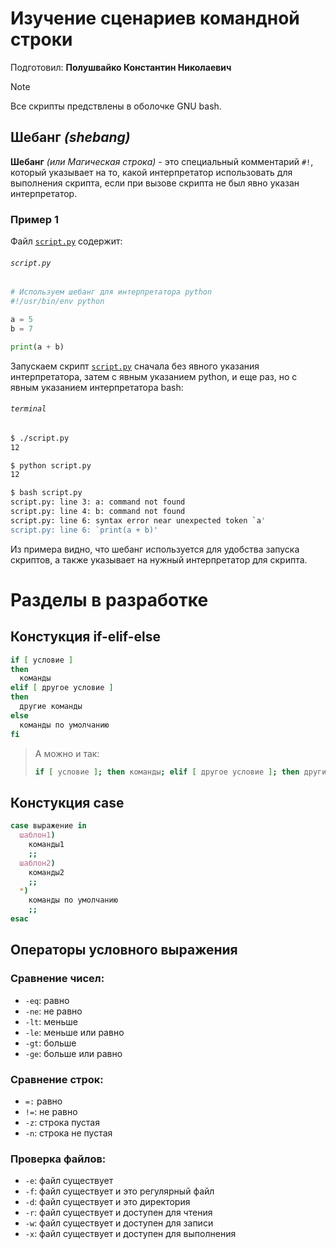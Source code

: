 # Изучение сценариев командной строки

Подготовил: **Полушвайко Константин Николаевич**

> [!NOTE]
> Все скрипты предствлены в оболочке GNU bash.

## Шебанг *(shebang)*
**Шебанг** *(или Магическая строка)* - это специальный комментарий `#!`, который указывает на то, какой интерпретатор использовать для выполнения скрипта, если при вызове скрипта не был явно указан интерпретатор.

### Пример 1
Файл [`script.py`](#scriptpy) содержит:

###### `script.py`
```python
# Используем шебанг для интерпретатора python
#!/usr/bin/env python

a = 5
b = 7

print(a + b)
```

Запускаем скрипт [`script.py`](#scriptpy) сначала без явного указания интерпретатора, затем с явным указанием python, и еще раз, но с явным указанием интерпретатора bash:

###### `terminal`
```bash
$ ./script.py 
12

$ python script.py 
12

$ bash script.py 
script.py: line 3: a: command not found
script.py: line 4: b: command not found
script.py: line 6: syntax error near unexpected token `a'
script.py: line 6: `print(a + b)'
```

Из примера видно, что шебанг используется для удобства запуска скриптов, а также указывает на нужный интерпретатор для скрипта.

# Разделы в разработке

## Констукция if-elif-else
```bash
if [ условие ]
then
  команды
elif [ другое условие ]
then
  другие команды
else
  команды по умолчанию
fi
```
> А можно и так:
>```bash
>if [ условие ]; then команды; elif [ другое условие ]; then другие команды; else команды по умолчанию fi 
>```

## Констукция case
```bash
case выражение in
  шаблон1)
    команды1
    ;;
  шаблон2)
    команды2
    ;;
  *)
    команды по умолчанию
    ;;
esac
```

## Операторы условного выражения

### Сравнение чисел:
- `-eq`: равно
- `-ne`: не равно
- `-lt`: меньше
- `-le`: меньше или равно
- `-gt`: больше
- `-ge`: больше или равно

### Сравнение строк:
- `=:` равно
- `!=`: не равно
- `-z`: строка пустая
- `-n`: строка не пустая

### Проверка файлов:
- `-e`: файл существует
- `-f`: файл существует и это регулярный файл
- `-d`: файл существует и это директория
- `-r`: файл существует и доступен для чтения
- `-w`: файл существует и доступен для записи
- `-x`: файл существует и доступен для выполнения